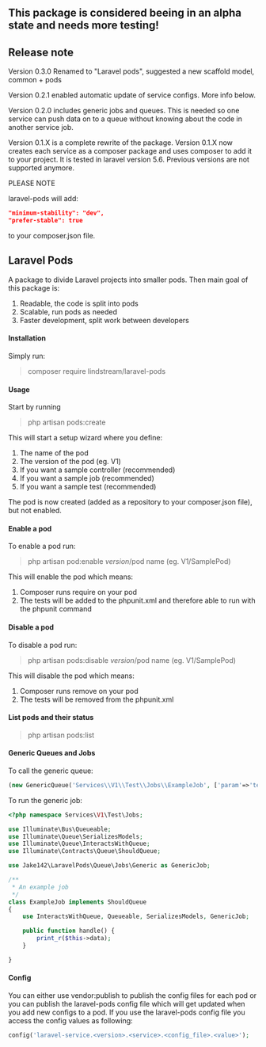 ## This package is considered beeing in an alpha state and needs more testing!

## Release note

Version 0.3.0 Renamed to "Laravel pods", suggested a new scaffold model, common + pods 

Version 0.2.1 enabled automatic update of service configs. More info below.

Version 0.2.0 includes generic jobs and queues. This is needed so one service can push data on to a queue without knowing about the code in another service job.

Version 0.1.X is a complete rewrite of the package. Version 0.1.X now creates each service as a composer package and uses composer to add it to your project. It is tested in laravel version 5.6. Previous versions are not supported anymore.

PLEASE NOTE

laravel-pods will add:

```json
"minimum-stability": "dev",
"prefer-stable": true
```

to your composer.json file.


## Laravel Pods

A package to divide Laravel projects into smaller pods. Then main goal of this package is:

1. Readable, the code is split into pods
2. Scalable, run pods as needed
3. Faster development, split work between developers

#### Installation

Simply run:

> composer require lindstream/laravel-pods

#### Usage

Start by running

> php artisan pods:create

This will start a setup wizard where you define:

1. The name of the pod
2. The version of the pod (eg. V1)
3. If you want a sample controller (recommended)
4. If you want a sample job (recommended)
4. If you want a sample test (recommended)

The pod is now created (added as a repository to your composer.json file), but not enabled.

#### Enable a pod

To enable a pod run:

> php artisan pod:enable $version/$pod name (eg. V1/SamplePod)

This will enable the pod which means:

1. Composer runs require on your pod
2. The tests will be added to the phpunit.xml and therefore able to run with the phpunit command

#### Disable a pod

To disable a pod run:

> php artisan pods:disable $version/$pod name (eg. V1/SamplePod)

This will disable the pod which means:

1. Composer runs remove on your pod
2. The tests will be removed from the phpunit.xml

#### List pods and their status

> php artisan pods:list

#### Generic Queues and Jobs

To call the generic queue:
```php
(new GenericQueue('Services\\V1\\Test\\Jobs\\ExampleJob', ['param'=>'test'], $queue = null, $options = []))->dispatch();
```
To run the generic job:

```php
<?php namespace Services\V1\Test\Jobs;

use Illuminate\Bus\Queueable;
use Illuminate\Queue\SerializesModels;
use Illuminate\Queue\InteractsWithQueue;
use Illuminate\Contracts\Queue\ShouldQueue;

use Jake142\LaravelPods\Queue\Jobs\Generic as GenericJob;

/**
 * An example job
 */
class ExampleJob implements ShouldQueue
{
    use InteractsWithQueue, Queueable, SerializesModels, GenericJob;

    public function handle() {
        print_r($this->data);
    }

}
```
#### Config

You can either use vendor:publish to publish the config files for each pod or you can publish the laravel-pods config file which will get updated when you add new configs to a pod. If you use the laravel-pods config file you access the config values as following:

```php
config('laravel-service.<version>.<service>.<config_file>.<value>');
```
